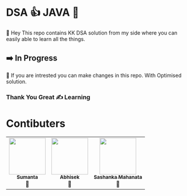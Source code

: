 # DSA :+1: JAVA :brain:

:red_circle: Hey This repo contains KK DSA solution from my side where you can easily able to learn all the things.

## :arrow_right:  In Progress

:red_circle: If you are intrested you can make changes in this repo. With Optimised solution.

### Thank You Great :writing_hand: Learning

# Contibuters
<table>
  <tr>
    <td align="center"><a href="https://github.com/SahuSumanta"><img src="https://avatars.githubusercontent.com/u/47220251?v=4" width="100px;" alt=""/><br /><sub><b>Sumanta</b></sub></a><br />📢</a></td>
  
  <tc>
    <td align="center"><a href="https://github.com/swayansuabhisek"><img src="https://avatars.githubusercontent.com/u/65965577?v=4" width="100px;" alt=""/><br /><sub><b>Abhisek</b></sub></a><br />📢</a></td>

  <tc>
    <td align="center"><a href="https://github.com/Sashanka-sekhar"><img src="https://avatars.githubusercontent.com/u/80388401?v=4" width="100px;" alt=""/><br /><sub><b>Sashanka Mahanata</b></sub></a><br />📢</a></td>
    
        
  

